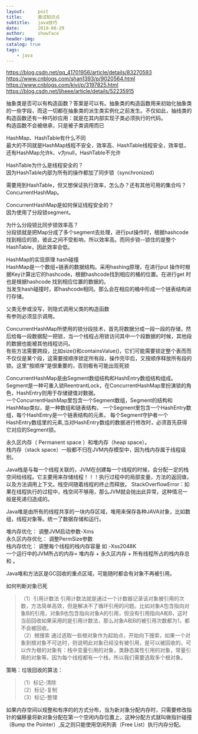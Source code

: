 ```yaml
---
layout:     post
title:      面试知识点
subtitle:   java技巧
date:       2019-08-29
author:     showface
header-img: 
catalog: true
tags:
    - java
---
```



https://blog.csdn.net/qq_41701956/article/details/83270593  
https://www.cnblogs.com/shan1393/p/9020564.html  
https://www.cnblogs.com/kivi/p/3197825.html  
https://blog.csdn.net/ljheee/article/details/52235915  





抽象类是否可以有构造函数？答案是可以有。抽象类的构造函数用来初始化抽象类的一些字段，而这一切都在抽象类的派生类实例化之前发生。不仅如此，抽线类的构造函数还有一种巧妙应用：就是在其内部实现子类必须执行的代码。  
构造函数不会被继承，只是被子类调用而已

HashMap、HashTable有什么不同  
最大的不同就是HashMap线程不安全，效率高、HashTable线程安全，效率低，还有HashMap允许k、v为null，HashTable不允许

HashTable为什么是线程安全的？  
因为HashTable内部为所有的操作都加了同步锁（synchronized）

需要用到HashTable，但又想保证执行效率，怎么办？还有其他可用的集合吗？  
ConcurrentHashMap。

ConcurrentHashMap是如何保证线程安全的？  
因为使用了分段锁segment。

为什么分段锁比同步锁效率高？  
分段锁就是把Map分成了多个segment去处理，进行put操作时，根据hashcode找到相应的锁，彼此之间不受影响，所以效率高。而同步锁--锁住的是整个HashTable，因此效率会低。

HashMap的实现原理  hash碰撞  
HashMap是一个数组+链表的数据结构。采用hashing原理，在进行put 操作时根据Key计算出它的hashcode，根据hashcode找到相应的桶的位置。在进行get 时也是根据hashcode 找到相应位置的数据的。  
当发生hash碰撞时，即hashcode相同。那么会在相应的桶中形成一个链表结构进行存储。

父类无参或没写，则隐式调用父类的构造函数  
有参则必须显示调用。

ConcurrentHashMap所使用的锁分段技术，首先将数据分成一段一段的存储，然后给每一段数据配一把锁，当一个线程占用锁访问其中一个段数据的时候，其他段的数据也能被其他线程访问。  
有些方法需要跨段，比如size()和containsValue()，它们可能需要锁定整个表而而不仅仅是某个段，这需要按顺序锁定所有段，操作完毕后，又按顺序释放所有段的锁。这里“按顺序”是很重要的，否则极有可能出现死锁


ConcurrentHashMap是由Segment数组结构和HashEntry数组结构组成。  Segment是一种可重入锁ReentrantLock，在ConcurrentHashMap里扮演锁的角色，HashEntry则用于存储键值对数据。  
一个ConcurrentHashMap里包含一个Segment数组，Segment的结构和HashMap类似，是一种数组和链表结构， 一个Segment里包含一个HashEntry数组，每个HashEntry是一个链表结构的元素， 每个Segment守护者一个HashEntry数组里的元素,当对HashEntry数组的数据进行修改时，必须首先获得它对应的Segment锁。

永久区内存（ Permanent space ）和堆内存（heap space）。  
栈内存（stack space）一般都不归在JVM内存模型中，因为栈内存属于线程级别。

Java栈是与每一个线程关联的，JVM在创建每一个线程的时候，会分配一定的栈空间给线程。它主要用来存储线程！！！执行过程中的局部变量，方法的返回值，以及方法调用上下文。栈空间随着线程的终止而释放。   StackOverflowError：如果在线程执行的过程中，栈空间不够用，那么JVM就会抛出此异常，这种情况一般是死递归造成的。

Java堆是由所有的线程共享的一块内存区域，堆用来保存各种JAVA对象，比如数组，线程对象等。统一了数据存储和运行。  

堆内存优化：	调整JVM启动参数-Xms   
永久区内存优化：	调整PermSize参数   
栈内存优化：	调整每个线程的栈内存容量  如  -Xss2048K   
一个运行中的JVM所占的内存= 堆内存  +  永久区内存  +  所有线程所占的栈内存总和 。  

Java堆和方法区是GC回收的重点区域，可能随时都会有对象不再被引用。

如何判断对象已死  
>（1）引用计数法
引用计数法就是通过一个计数器记录该对象被引用的次数，方法简单高效，但是解决不了循环引用的问题。比如对象A包含指向对象B的引用，对象B也包含指向对象A的引用，但没有引用指向A和B，这时当前回收如果采用的是引用计数法，那么对象A和B的被引用次数都为1，都不会被回收。  
（2）根搜索
通过选取一些根对象作为起始点，开始向下搜索，如果一个对象到根对象不可达时，则说明此对象已经没有被引用，是可以被回收的。可以作为根的对象有：栈中变量引用的对象，类静态属性引用的对象，常量引用的对象等。因为每个线程都有一个栈，所以我们需要选取多个根对象。

策略：垃圾回收的算法：
>（1）标记-清除  
（2）标记-复制  
（3）标记-整理






如果内存空间以规整和有序的的方式分布，当为新对象分配内存时，只需要修改指针的偏移量将新对象分配在第一个空闲内存位置上，这种分配方式就叫做指针碰撞（Bump the Pointer）,反之则只能使用空闲列表（Free List）执行内存分配。












